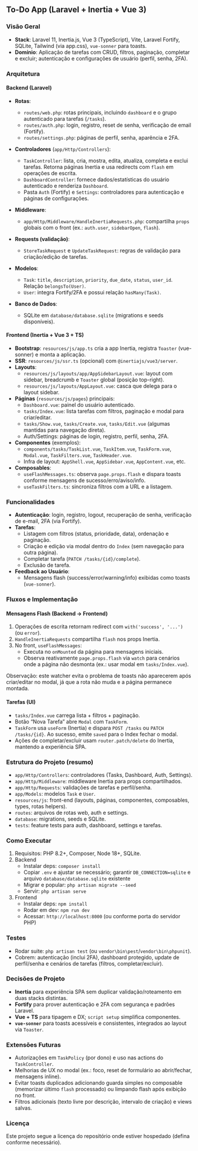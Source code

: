 ## To‑Do App (Laravel + Inertia + Vue 3)

### Visão Geral

- **Stack**: Laravel 11, Inertia.js, Vue 3 (TypeScript), Vite, Laravel Fortify, SQLite, Tailwind (via app.css), `vue-sonner` para toasts.
- **Domínio**: Aplicação de tarefas com CRUD, filtros, paginação, completar e excluir; autenticação e configurações de usuário (perfil, senha, 2FA).

### Arquitetura

#### Backend (Laravel)

- **Rotas**:
    - `routes/web.php`: rotas principais, incluindo `dashboard` e o grupo autenticado para tarefas (`/tasks`).
    - `routes/auth.php`: login, registro, reset de senha, verificação de email (Fortify).
    - `routes/settings.php`: páginas de perfil, senha, aparência e 2FA.

- **Controladores** (`app/Http/Controllers`):
    - `TaskController`: lista, cria, mostra, edita, atualiza, completa e exclui tarefas. Retorna páginas Inertia e usa redirects com `flash` em operações de escrita.
    - `DashboardController`: fornece dados/estatísticas do usuário autenticado e renderiza `Dashboard`.
    - Pasta `Auth` (Fortify) e `Settings`: controladores para autenticação e páginas de configurações.

- **Middleware**:
    - `app/Http/Middleware/HandleInertiaRequests.php`: compartilha `props` globais com o front (ex.: `auth.user`, `sidebarOpen`, `flash`).

- **Requests (validação)**:
    - `StoreTaskRequest` e `UpdateTaskRequest`: regras de validação para criação/edição de tarefas.

- **Modelos**:
    - `Task`: `title`, `description`, `priority`, `due_date`, `status`, `user_id`. Relação `belongsTo(User)`.
    - `User`: integra Fortify/2FA e possui relação `hasMany(Task)`.

- **Banco de Dados**:
    - SQLite em `database/database.sqlite` (migrations e seeds disponíveis).

#### Frontend (Inertia + Vue 3 + TS)

- **Bootstrap**: `resources/js/app.ts` cria a app Inertia, registra `Toaster` (vue-sonner) e monta a aplicação.
- **SSR**: `resources/js/ssr.ts` (opcional) com `@inertiajs/vue3/server`.
- **Layouts**:
    - `resources/js/layouts/app/AppSidebarLayout.vue`: layout com sidebar, breadcrumb e `Toaster` global (posição top-right).
    - `resources/js/layouts/AppLayout.vue`: casca que delega para o layout sidebar.
- **Páginas** (`resources/js/pages`) principais:
    - `Dashboard.vue`: painel do usuário autenticado.
    - `tasks/Index.vue`: lista tarefas com filtros, paginação e modal para criar/editar.
    - `tasks/Show.vue`, `tasks/Create.vue`, `tasks/Edit.vue` (algumas mantidas para navegação direta).
    - Auth/Settings: páginas de login, registro, perfil, senha, 2FA.
- **Componentes** (exemplos):
    - `components/tasks/TaskList.vue`, `TaskItem.vue`, `TaskForm.vue`, `Modal.vue`, `TaskFilters.vue`, `TaskHeader.vue`.
    - Infra de layout: `AppShell.vue`, `AppSidebar.vue`, `AppContent.vue`, etc.
- **Composables**:
    - `useFlashMessages.ts`: observa `page.props.flash` e dispara toasts conforme mensagens de sucesso/erro/aviso/info.
    - `useTaskFilters.ts`: sincroniza filtros com a URL e a listagem.

### Funcionalidades

- **Autenticação**: login, registro, logout, recuperação de senha, verificação de e-mail, 2FA (via Fortify).
- **Tarefas**:
    - Listagem com filtros (status, prioridade, data), ordenação e paginação.
    - Criação e edição via modal dentro do `Index` (sem navegação para outra página).
    - Completar tarefa (`PATCH /tasks/{id}/complete`).
    - Exclusão de tarefa.
- **Feedback ao Usuário**:
    - Mensagens flash (success/error/warning/info) exibidas como toasts (`vue-sonner`).

### Fluxos e Implementação

#### Mensagens Flash (Backend → Frontend)

1. Operações de escrita retornam redirect com `with('success', '...')` (ou `error`).
2. `HandleInertiaRequests` compartilha `flash` nos props Inertia.
3. No front, `useFlashMessages`:
    - Executa no `onMounted` da página para mensagens iniciais.
    - Observa reativamente `page.props.flash` via `watch` para cenários onde a página não desmonta (ex.: usar modal em `tasks/Index.vue`).

Observação: este watcher evita o problema de toasts não aparecerem após criar/editar no modal, já que a rota não muda e a página permanece montada.

#### Tarefas (UI)

- `tasks/Index.vue` carrega lista + filtros + paginação.
- Botão “Nova Tarefa” abre `Modal` com `TaskForm`.
- `TaskForm` usa `useForm` (Inertia) e dispara `POST /tasks` ou `PATCH /tasks/{id}`. Ao sucesso, emite `saved` para o Index fechar o modal.
- Ações de completar/excluir usam `router.patch/delete` do Inertia, mantendo a experiência SPA.

### Estrutura do Projeto (resumo)

- `app/Http/Controllers`: controladores (Tasks, Dashboard, Auth, Settings).
- `app/Http/Middleware`: middleware Inertia para props compartilhados.
- `app/Http/Requests`: validações de tarefas e perfil/senha.
- `app/Models`: modelos `Task` e `User`.
- `resources/js`: front-end (layouts, páginas, componentes, composables, types, rotas helpers).
- `routes`: arquivos de rotas web, auth e settings.
- `database`: migrations, seeds e SQLite.
- `tests`: feature tests para auth, dashboard, settings e tarefas.

### Como Executar

1. Requisitos: PHP 8.2+, Composer, Node 18+, SQLite.
2. Backend
    - Instalar deps: `composer install`
    - Copiar `.env` e ajustar se necessário; garantir `DB_CONNECTION=sqlite` e arquivo `database/database.sqlite` existente
    - Migrar e popular: `php artisan migrate --seed`
    - Servir: `php artisan serve`
3. Frontend
    - Instalar deps: `npm install`
    - Rodar em dev: `npm run dev`
    - Acessar: `http://localhost:8000` (ou conforme porta do servidor PHP)

### Testes

- Rodar suite: `php artisan test` (ou `vendor\bin\pest`/`vendor\bin\phpunit`).
- Cobrem: autenticação (inclui 2FA), dashboard protegido, update de perfil/senha e cenários de tarefas (filtros, completar/excluir).

### Decisões de Projeto

- **Inertia** para experiência SPA sem duplicar validação/roteamento em duas stacks distintas.
- **Fortify** para prover autenticação e 2FA com segurança e padrões Laravel.
- **Vue + TS** para tipagem e DX; `script setup` simplifica componentes.
- **`vue-sonner`** para toasts acessíveis e consistentes, integrados ao layout via `Toaster`.

### Extensões Futuras

- Autorizações em `TaskPolicy` (por dono) e uso nas actions do `TaskController`.
- Melhorias de UX no modal (ex.: foco, reset de formulário ao abrir/fechar, mensagens inline).
- Evitar toasts duplicados adicionando guarda simples no composable (memorizar último `flash` processado) ou limpando flash após exibição no front.
- Filtros adicionais (texto livre por descrição, intervalo de criação) e views salvas.

### Licença

Este projeto segue a licença do repositório onde estiver hospedado (defina conforme necessário).
